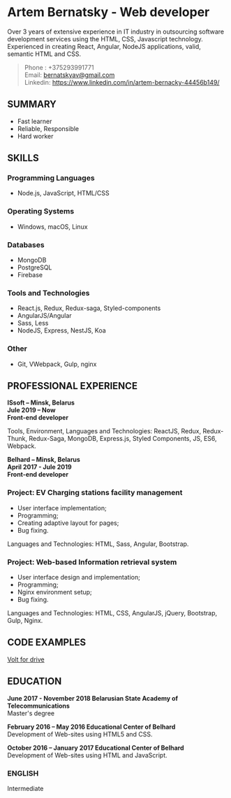 # Artem Bernatsky - Web developer

Over 3 years of extensive experience in IT industry in outsourcing software development services using the HTML, CSS, Javascript technology. Experienced in creating React, Angular, NodeJS applications, valid, semantic HTML and CSS. 

>Phone : +375293991771 <br>
>Email: bernatskyav@gmail.com <br>
>Linkedin: https://www.linkedin.com/in/artem-bernacky-44456b149/ <br>

## **SUMMARY**
- Fast learner
- Reliable, Responsible
- Hard worker

## **SKILLS**
### Programming Languages
- Node.js, JavaScript, HTML/CSS <br>
### Operating Systems
- Windows, macOS, Linux
### Databases
- MongoDB
- PostgreSQL
- Firebase
### Tools and Technologies
- React.js, Redux, Redux-saga, Styled-components
- AngularJS/Angular
- Sass, Less
- NodeJS, Express, NestJS, Koa
### Other
- Git, VWebpack, Gulp, nginx

## **PROFESSIONAL EXPERIENCE**
**ISsoft – Minsk, Belarus**<br>
**Jule 2019 – Now**<br>
**Front-end developer**<br>

Tools, Environment, Languages and Technologies: ReactJS, Redux, Redux-Thunk, Redux-Saga, MongoDB, Express.js, Styled Components, JS, ES6, Webpack.

**Belhard – Minsk, Belarus**<br>
**April 2017 - Jule 2019**<br>
**Front-end developer**<br>

### Project: EV Charging stations facility management
- User interface implementation;
- Programming;
- Creating adaptive layout for pages;
- Bug fixing.

Languages and Technologies: HTML, Sass, Angular, Bootstrap.

### Project: Web-based Information retrieval system

- User interface design and implementation;
- Programming;
- Nginx environment setup;
- Bug fixing.

Languages and Technologies: HTML, CSS, AngularJS, jQuery, Bootstrap, Gulp, Nginx.

## **CODE EXAMPLES**
[Volt for drive](https://voltfordrive.com/)<br>

## **EDUCATION**

**June 2017 - November 2018 Belarusian State Academy of Telecommunications**<br>
Master's degree

**February 2016  – May 2016 Educational Center of Belhard**<br>
Development of Web-sites using HTML5 and CSS.

**October 2016 – January 2017 Educational Center of Belhard**<br>
Development of Web-sites using HTML and JavaScript.

### **ENGLISH**
Intermediate